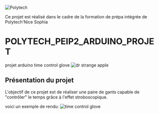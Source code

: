 ![Polytech](http://www.polytechnice.fr/jahia/jsp/jahia/templates/inc/img/polytech_nice-sophia.png)

Ce projet est réalisé dans le cadre de la formation de prépa intégrée de Polytech'Nice Sophia

# POLYTECH_PEIP2_ARDUINO_PROJET
projet arduino time control glove 
![dr strange apple](https://i.makeagif.com/media/3-14-2017/wE9W5J.gif)

## Présentation du projet
L'objectif de ce projet est de réaliser une paire de gants capable de "contrôler" le temps grâce à l'effet stroboscopique.

voici un exemple de rendu:
![time control glove](https://i.makeagif.com/media/1-11-2018/cPzc6O.gif)
